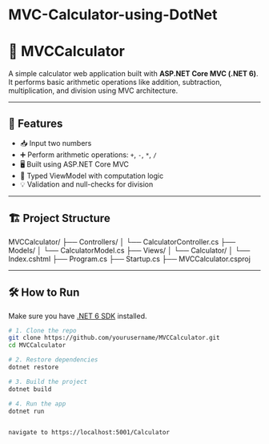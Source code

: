 # MVC-Calculator-using-DotNet
# 🧮 MVCCalculator

A simple calculator web application built with **ASP.NET Core MVC (.NET 6)**. It performs basic arithmetic operations like addition, subtraction, multiplication, and division using MVC architecture.

---

## 🚀 Features

- 📥 Input two numbers
- ➕ Perform arithmetic operations: `+`, `-`, `*`, `/`
- 🖥️ Built using ASP.NET Core MVC
- 🔧 Typed ViewModel with computation logic
- 💡 Validation and null-checks for division

---

## 🏗️ Project Structure

MVCCalculator/
├── Controllers/
│ └── CalculatorController.cs
├── Models/
│ └── CalculatorModel.cs
├── Views/
│ └── Calculator/
│ └── Index.cshtml
├── Program.cs
├── Startup.cs
├── MVCCalculator.csproj


---

## 🛠️ How to Run

Make sure you have [.NET 6 SDK](https://dotnet.microsoft.com/en-us/download/dotnet/6.0) installed.

```bash
# 1. Clone the repo
git clone https://github.com/yourusername/MVCCalculator.git
cd MVCCalculator

# 2. Restore dependencies
dotnet restore

# 3. Build the project
dotnet build

# 4. Run the app
dotnet run


navigate to https://localhost:5001/Calculator
